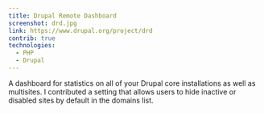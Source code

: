 ```yaml
---
title: Drupal Remote Dashboard
screenshot: drd.jpg
link: https://www.drupal.org/project/drd
contrib: true
technologies:
  - PHP
  - Drupal
---
```

A dashboard for statistics on all of your Drupal core installations as well as multisites. I contributed a setting that allows users to hide inactive or disabled sites by default in the domains list.
